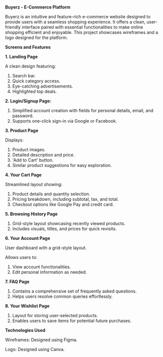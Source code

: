 ****Buyerz - E-Commerce Platform****

Buyerz is an intuitive and feature-rich e-commerce website designed to provide users with a seamless shopping experience. It offers a clean, user-friendly interface paired with essential functionalities to make online shopping efficient and enjoyable. This project showcases wireframes and a logo designed for the platform.

**Screens and Features**

**1. Landing Page**

A clean design featuring:

1. Search bar.
2. Quick category access.
3. Eye-catching advertisements.
4. Highlighted top deals.

**2. Login/Signup Page:**
1. Simplified account creation with fields for personal details, email, and password.
2. Supports one-click sign-in via Google or Facebook.

**3. Product Page**

Displays:
1. Product images.
2. Detailed description and price.
3. 'Add to Cart' button.
4. Similar product suggestions for easy exploration.

**4. Your Cart Page**

Streamlined layout showing:
1. Product details and quantity selection.
2. Pricing breakdown, including subtotal, tax, and total.
3. Checkout options like Google Pay and credit card.

**5. Browsing History Page**
1. Grid-style layout showcasing recently viewed products.
2. Includes visuals, titles, and prices for quick revisits.
   
**6. Your Account Page**

User dashboard with a grid-style layout.

Allows users to:
1. View account functionalities.
2. Edit personal information as needed.

**7. FAQ Page**

1. Contains a comprehensive set of frequently asked questions.
2. Helps users resolve common queries effortlessly.

**8. Your Wishlist Page**

1. Layout for storing user-selected products.
2. Enables users to save items for potential future purchases.

**Technologies Used**

Wireframes: Designed using Figma.

Logo: Designed using Canva.
